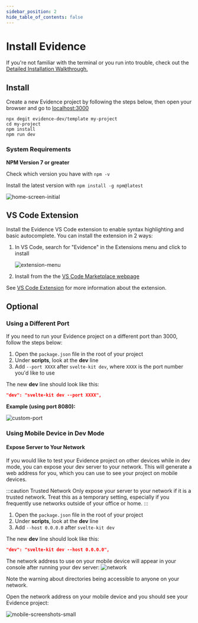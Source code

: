 ```yaml
---
sidebar_position: 2
hide_table_of_contents: false
---
```


# Install Evidence

If you're not familiar with the terminal or you run into trouble, check out the [Detailed Installation Walkthrough.](/walkthroughs/installation)

## Install
Create a new Evidence project by following the steps below, then open your browser and go to [localhost:3000](http://localhost:3000)

```shell
npx degit evidence-dev/template my-project
cd my-project 
npm install 
npm run dev 
```

### System Requirements 

**NPM Version 7 or greater** 

Check which version you have with `npm -v` 

Install the latest version with `npm install -g npm@latest`

<div style={{textAlign: 'center'}}>

![home-screen-initial](/img/hello-world-gradient.png)

</div>


## VS Code Extension
Install the Evidence VS Code extension to enable syntax highlighting and basic autocomplete. You can install the extension in 2 ways:
1. In VS Code, search for "Evidence" in the Extensions menu and click to install

    ![extension-menu](/img/extensions-menu-search.png)

1. Install from the the [VS Code Marketplace webpage](https://marketplace.visualstudio.com/items?itemName=Evidence.evidence-vscode)

See [VS Code Extension](/vscode-extension) for more information about the extension.


## Optional

### Using a Different Port
If you need to run your Evidence project on a different port than 3000, follow the steps below:

1. Open the `package.json` file in the root of your project
2. Under **scripts**, look at the **dev** line
3. Add `--port XXXX` after `svelte-kit dev`, where `XXXX` is the port number you'd like to use

The new **dev** line should look like this:
```json
"dev": "svelte-kit dev --port XXXX",
```

**Example (using port 8080):**

![custom-port](/img/custom-port.png)


### Using Mobile Device in Dev Mode

#### Expose Server to Your Network
If you would like to test your Evidence project on other devices while in dev mode, you can expose your dev server to your network. This will generate a web address for you, which you can use to see your project on mobile devices.

:::caution Trusted Network
Only expose your server to your network if it is a trusted network. Treat this as a temporary setting, especially if you frequently use networks outside of your office or home. 
:::

1. Open the `package.json` file in the root of your project
2. Under **scripts**, look at the **dev** line
3. Add `--host 0.0.0.0` after `svelte-kit dev`

The new **dev** line should look like this:
```json
"dev": "svelte-kit dev --host 0.0.0.0",
```

The network address to use on your mobile device will appear in your console after running your dev server:
![network](/img/network.png)

Note the warning about directories being accessible to anyone on your network.

Open the network address on your mobile device and you should see your Evidence project:

![mobile-screenshots-small](/img/mobile-screenshots-small.png)
